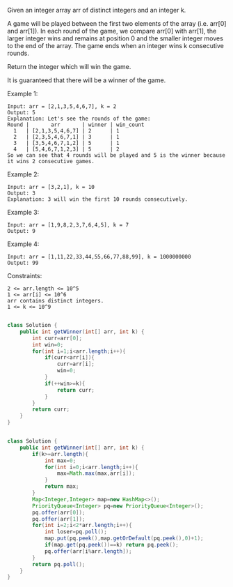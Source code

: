 Given an integer array arr of distinct integers and an integer k.

A game will be played between the first two elements of the array (i.e. arr[0] and arr[1]). In each round of the game, we compare arr[0] with arr[1], the larger integer wins and remains at position 0 and the smaller integer moves to the end of the array. The game ends when an integer wins k consecutive rounds.

Return the integer which will win the game.

It is guaranteed that there will be a winner of the game.

 

Example 1:
```
Input: arr = [2,1,3,5,4,6,7], k = 2
Output: 5
Explanation: Let's see the rounds of the game:
Round |       arr       | winner | win_count
  1   | [2,1,3,5,4,6,7] | 2      | 1
  2   | [2,3,5,4,6,7,1] | 3      | 1
  3   | [3,5,4,6,7,1,2] | 5      | 1
  4   | [5,4,6,7,1,2,3] | 5      | 2
So we can see that 4 rounds will be played and 5 is the winner because it wins 2 consecutive games.
```
Example 2:
```
Input: arr = [3,2,1], k = 10
Output: 3
Explanation: 3 will win the first 10 rounds consecutively.
```
Example 3:
```
Input: arr = [1,9,8,2,3,7,6,4,5], k = 7
Output: 9
```
Example 4:
```
Input: arr = [1,11,22,33,44,55,66,77,88,99], k = 1000000000
Output: 99
``` 

Constraints:
```
2 <= arr.length <= 10^5
1 <= arr[i] <= 10^6
arr contains distinct integers.
1 <= k <= 10^9
```

```java

class Solution {
    public int getWinner(int[] arr, int k) {
        int curr=arr[0];
        int win=0;
        for(int i=1;i<arr.length;i++){
            if(curr<arr[i]){
                curr=arr[i];
                win=0;
            }
            if(++win>=k){
                return curr;
            }
        }
        return curr;
    }
}
```

```java

class Solution {
    public int getWinner(int[] arr, int k) {
        if(k>=arr.length){
            int max=0;
            for(int i=0;i<arr.length;i++){
                max=Math.max(max,arr[i]);
            }
            return max;
        }
        Map<Integer,Integer> map=new HashMap<>();
        PriorityQueue<Integer> pq=new PriorityQueue<Integer>();
        pq.offer(arr[0]);
        pq.offer(arr[1]);
        for(int i=2;i<2*arr.length;i++){
            int loser=pq.poll();
            map.put(pq.peek(),map.getOrDefault(pq.peek(),0)+1);
            if(map.get(pq.peek())==k) return pq.peek();
            pq.offer(arr[i%arr.length]);
        }
        return pq.poll();
    }
}
```


